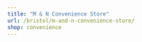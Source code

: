 ```yaml
---
title: "M & N Convenience Store"
url: /bristol/m-and-n-convenience-store/
shop: convenience
---
```

